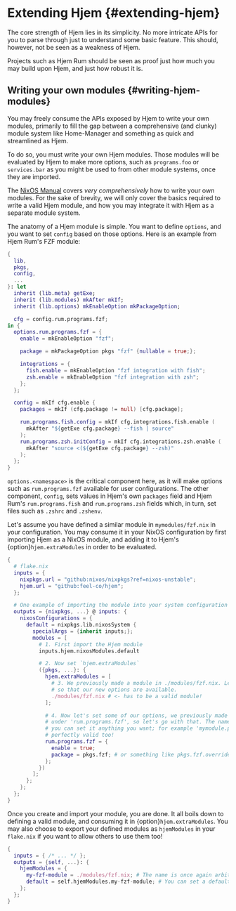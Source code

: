 # Extending Hjem {#extending-hjem}

The core strength of Hjem lies in its simplicity. No more intricate APIs for you
to parse through just to understand some basic feature. This should, however,
not be seen as a weakness of Hjem.

Projects such as Hjem Rum should be seen as proof just how much you may build
upon Hjem, and just how robust it is.

## Writing your own modules {#writing-hjem-modules}

You may freely consume the APIs exposed by Hjem to write your own modules,
primarily to fill the gap between a comprehensive (and clunky) module system
like Home-Manager and something as quick and streamlined as Hjem.

To do so, you must write your own Hjem modules. Those modules will be evaluated
by Hjem to make more options, such as `programs.foo` or `services.bar` as you
might be used to from other module systems, once they are imported.

[NixOS Manual]: https://nixos.org/manual/nixos/stable/#sec-writing-modules
[Hjem Rum's FZF module]: https://github.com/snugnug/hjem-rum/blob/0f6b280c6c6073258da1a093d9aeae9368daedce/modules/collection/programs/fzf.nix

The [NixOS Manual] covers _very comprehensively_ how to write your own modules.
For the sake of brevity, we will only cover the basics required to write a valid
Hjem module, and how you may integrate it with Hjem as a separate module system.

The anatomy of a Hjem module is simple. You want to define `options`, and you
want to set `config` based on those options. Here is an example from Hjem Rum's
FZF module:

```nix
{
  lib,
  pkgs,
  config,
  ...
}: let
  inherit (lib.meta) getExe;
  inherit (lib.modules) mkAfter mkIf;
  inherit (lib.options) mkEnableOption mkPackageOption;

  cfg = config.rum.programs.fzf;
in {
  options.rum.programs.fzf = {
    enable = mkEnableOption "fzf";

    package = mkPackageOption pkgs "fzf" {nullable = true;};

    integrations = {
      fish.enable = mkEnableOption "fzf integration with fish";
      zsh.enable = mkEnableOption "fzf integration with zsh";
    };
  };

  config = mkIf cfg.enable {
    packages = mkIf (cfg.package != null) [cfg.package];

    rum.programs.fish.config = mkIf cfg.integrations.fish.enable (
      mkAfter "${getExe cfg.package} --fish | source"
    );
    rum.programs.zsh.initConfig = mkIf cfg.integrations.zsh.enable (
      mkAfter "source <(${getExe cfg.package} --zsh)"
    );
  };
}
```

`options.<namespace>` is the critical component here, as it will make options
such as `rum.programs.fzf` available for user configurations. The other
component, `config`, sets values in Hjem's own `packages` field and Hjem Rum's
`rum.programs.fish` and `rum.programs.zsh` fields which, in turn, set files such
as `.zshrc` and `.zshenv`.

Let's assume you have defined a similar module in `mymodules/fzf.nix` in your
configuration. You may consume it in your NixOS configuration by first importing
Hjem as a NixOS module, and adding it to Hjem's {option}`hjem.extraModules` in
order to be evaluated.

```nix
{
  # flake.nix
  inputs = {
    nixpkgs.url = "github:nixos/nixpkgs?ref=nixos-unstable";
    hjem.url = "github:feel-co/hjem";
  };

  # One example of importing the module into your system configuration
  outputs = {nixpkgs, ...} @ inputs: {
    nixosConfigurations = {
      default = nixpkgs.lib.nixosSystem {
        specialArgs = {inherit inputs;};
        modules = [
          # 1. First import the Hjem module
          inputs.hjem.nixosModules.default

          # 2. Now set `hjem.extraModules`
          ({pkgs, ...}: {
            hjem.extraModules = [
              # 3. We previously made a module in ./modules/fzf.nix. Let's import it
              # so that our new options are available.
              ./modules/fzf.nix # <- has to be a valid module!
            ];

            # 4. Now let's set some of our options, we previously made them available
            # under 'rum.programs.fzf', so let's go with that. The name is arbitrary, and
            # you can set it anything you want; for example 'mymodule.programs.fzf-yay' is
            # perfectly valid too!
            rum.programs.fzf = {
              enable = true;
              package = pkgs.fzf; # or something like pkgs.fzf.override { ... }
            };
          })
        ];
      };
    };
  };
}
```

Once you create and import your module, you are done. It all boils down to
defining a valid module, and consuming it in {option}`hjem.extraModules`. You
may also choose to export your defined modules as `hjemModules` in your
`flake.nix` if you want to allow others to use them too!

```nix
{
  inputs = { /* ... */ };
  outputs = {self, ...}: {
    hjemModules = {
      my-fzf-module = ./modules/fzf.nix; # The name is once again arbitary.
      default = self.hjemModules.my-fzf-module; # You can set a default.
    };
  };
}
```
